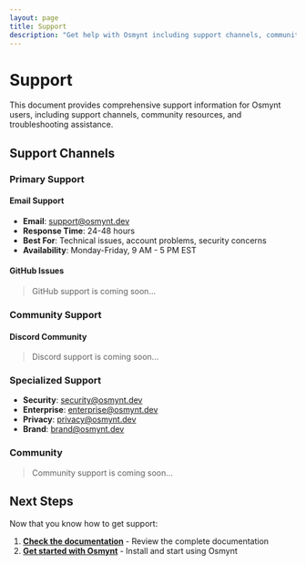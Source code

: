 ```yaml
---
layout: page
title: Support
description: "Get help with Osmynt including support channels, community resources, and troubleshooting assistance."
---
```


# Support

This document provides comprehensive support information for Osmynt users, including support channels, community resources, and troubleshooting assistance.

## Support Channels

### Primary Support

#### Email Support
- **Email**: [support@osmynt.dev](mailto:support@osmynt.dev)
- **Response Time**: 24-48 hours
- **Best For**: Technical issues, account problems, security concerns
- **Availability**: Monday-Friday, 9 AM - 5 PM EST

#### GitHub Issues

> GitHub support is coming soon...
<!-- - **Repository**: [github.com/moeen-mahmud/osmynt](https://github.com/moeen-mahmud/osmynt)
- **Response Time**: 1-3 days
- **Best For**: Bug reports, feature requests, technical discussions
- **Availability**: 24/7 (community-driven) -->

### Community Support

#### Discord Community

> Discord support is coming soon...
<!-- - **Server**: [discord.gg/osmynt](https://discord.gg/osmynt)
- **Response Time**: Real-time
- **Best For**: Quick questions, community help, discussions
- **Availability**: 24/7 (community-driven)

#### GitHub Discussions
- **Repository**: [github.com/moeen-mahmud/osmynt/discussions](https://github.com/moeen-mahmud/osmynt/discussions)
- **Response Time**: 1-7 days
- **Best For**: General questions, feature discussions, community help
- **Availability**: 24/7 (community-driven)

## Getting Help

### Before Contacting Support

1. **Check Documentation** - Review the documentation for your issue
2. **Search Existing Issues** - Search GitHub Issues for similar problems
3. **Try Basic Troubleshooting** - Try basic troubleshooting steps
4. **Check Community** - Ask in Discord or GitHub Discussions first
5. **Gather Information** - Collect relevant information about your issue

### What Information to Include

When contacting support, include:

1. **Detailed Description** - Clear description of the problem
2. **Steps to Reproduce** - Step-by-step instructions to reproduce the issue
3. **System Information** - OS, VS Code version, Osmynt version
4. **Error Messages** - Any error messages or logs
5. **What You've Tried** - Troubleshooting steps you've already tried

### Support Response Times

| Channel | Response Time | Best For |
|---------|---------------|----------|
| **Email** | 24-48 hours | Technical issues, account problems |
| **GitHub Issues** | 1-3 days | Bug reports, feature requests |
| **Discord** | Real-time | Quick questions, community help |
| **GitHub Discussions** | 1-7 days | General questions, discussions |

## Troubleshooting Resources

### Documentation

#### Getting Started
- **[Installation](getting-started/installation)** - Install Osmynt
- **[Authentication](getting-started/authentication)** - Set up your account
- **[Teams](getting-started/teams)** - Create and manage teams
- **[Your First Share](getting-started/first-share)** - Share your first code

#### Features
- **[Code Sharing](features/code-sharing)** - Share and receive code
- **[Team Management](features/team-management)** - Manage teams and members
- **[Device Management](features/device-management)** - Set up multiple devices
- **[Diff Application](features/diff-application)** - Apply code changes
- **[Real-time Updates](features/realtime-updates)** - Stay synchronized

#### Troubleshooting
- **[Common Issues](troubleshooting/common-issues)** - Solutions to frequent problems
- **[Device Problems](troubleshooting/device-problems)** - Multi-device issues
- **[Connection Issues](troubleshooting/connection-issues)** - Network and sync problems
- **[Performance](troubleshooting/performance)** - Performance optimization

#### Reference
- **[Commands Reference](reference/commands)** - All available commands
- **[Keyboard Shortcuts](reference/shortcuts)** - Quick access shortcuts
- **[Configuration](reference/configuration)** - Customize your experience

### Self-Service Resources

#### FAQ
- **Frequently Asked Questions** - Common questions and answers
- **Quick Solutions** - Quick fixes for common problems
- **Best Practices** - Recommended practices and tips
- **Troubleshooting Guides** - Step-by-step troubleshooting

#### Video Tutorials
- **Getting Started** - Video tutorials for new users
- **Feature Demonstrations** - How to use each feature
- **Troubleshooting Videos** - Visual troubleshooting guides
- **Best Practices** - Video guides for best practices

#### Community Resources
- **User Guides** - Community-written guides
- **Tips and Tricks** - Community tips and tricks
- **Workflow Examples** - Real-world usage examples
- **Integration Guides** - How to integrate with other tools

## Community Resources

### Discord Community

#### Channels
- **#general** - General discussions and questions
- **#help** - Technical help and support
- **#features** - Feature discussions and requests
- **#announcements** - Updates and announcements
- **#showcase** - Share your work and projects

#### Community Guidelines
1. **Be Respectful** - Treat everyone with respect
2. **Be Helpful** - Help others when you can
3. **Be Constructive** - Provide constructive feedback
4. **Be Patient** - Be patient with new users
5. **Follow Rules** - Follow Discord server rules

### GitHub Community

#### Discussions
- **General** - General discussions
- **Q&A** - Questions and answers
- **Ideas** - Feature ideas and suggestions
- **Show and Tell** - Share your work
- **Announcements** - Updates and news

#### Contributing
- **Code Contributions** - Submit pull requests
- **Documentation** - Help improve documentation
- **Bug Reports** - Report bugs and issues
- **Feature Requests** - Request new features

## Professional Support

### Enterprise Support

#### Enterprise Features
- **Priority Support** - Faster response times
- **Dedicated Support** - Dedicated support representative
- **Custom Integrations** - Custom integration support
- **Training** - Team training and onboarding
- **Consulting** - Implementation consulting

#### Enterprise Contact
- **Email**: [enterprise@osmynt.dev](mailto:enterprise@osmynt.dev)
- **Phone**: +1 (555) 123-4567
- **Response Time**: 4-8 hours
- **Availability**: 24/7 for critical issues

### Training and Consulting

#### Training Services
- **Team Onboarding** - Onboard your team to Osmynt
- **Best Practices** - Learn best practices for code sharing
- **Security Training** - Security best practices and training
- **Integration Training** - Learn to integrate with other tools

#### Consulting Services
- **Implementation** - Help implement Osmynt in your organization
- **Custom Integrations** - Develop custom integrations
- **Security Audits** - Security audits and recommendations
- **Performance Optimization** - Optimize performance and usage

## Reporting Issues

### Bug Reports

#### How to Report Bugs
1. **Check Existing Issues** - Search for similar issues first
2. **Create New Issue** - Create a new GitHub issue
3. **Provide Details** - Include detailed information
4. **Attach Logs** - Attach relevant logs and screenshots
5. **Follow Up** - Follow up on the issue

#### Bug Report Template
```markdown
## Bug Description
Brief description of the bug

## Steps to Reproduce
1. Step one
2. Step two
3. Step three

## Expected Behavior
What should happen

## Actual Behavior
What actually happens

## System Information
- OS: [e.g., Windows 10, macOS 12, Ubuntu 20.04]
- VS Code Version: [e.g., 1.94.0]
- Osmynt Version: [e.g., 1.0.0]

## Additional Information
Any additional information, logs, or screenshots
```

### Feature Requests

#### How to Request Features
1. **Check Existing Requests** - Search for similar requests
2. **Create New Issue** - Create a new GitHub issue
3. **Describe the Feature** - Clearly describe the feature
4. **Explain the Use Case** - Explain why you need this feature
5. **Get Community Support** - Get community support for your request

#### Feature Request Template
```markdown
## Feature Description
Brief description of the feature

## Use Case
Why do you need this feature?

## Proposed Solution
How should this feature work?

## Alternatives
What alternatives have you considered?

## Additional Information
Any additional information or context
```

## Security Support

### Security Issues

#### Reporting Security Issues
- **Email**: [security@osmynt.dev](mailto:security@osmynt.dev)
- **Response Time**: 24 hours
- **Best For**: Security vulnerabilities, privacy concerns
- **Availability**: 24/7 for critical security issues

#### Security Resources
- **[Security Overview](security/overview)** - General security information
- **[Encryption Details](security/encryption)** - Technical security details
- **[Best Practices](security/best-practices)** - Security best practices
- **[Security FAQ](security/faq)** - Security frequently asked questions

### Privacy and Data Protection

#### Data Protection
- **GDPR Compliance** - European data protection regulations
- **CCPA Compliance** - California consumer privacy regulations
- **Data Retention** - How long we keep your data
- **Data Deletion** - How to delete your data

#### Privacy Contact
- **Email**: [privacy@osmynt.dev](mailto:privacy@osmynt.dev)
- **Response Time**: 48 hours
- **Best For**: Privacy questions, data protection
- **Availability**: Monday-Friday, 9 AM - 5 PM EST

## Support Best Practices

### For Users

1. **Check Documentation First** - Always check documentation before asking
2. **Provide Detailed Information** - Include all relevant information
3. **Be Patient** - Support team will respond as soon as possible
4. **Follow Up** - Follow up on your issues if needed
5. **Help Others** - Help other users when you can

### For Support Team

1. **Respond Promptly** - Respond to support requests promptly
2. **Be Helpful** - Provide helpful and accurate information
3. **Be Patient** - Be patient with users of all skill levels
4. **Follow Up** - Follow up on issues until resolved
5. **Learn and Improve** - Learn from support interactions

## Contact Information

<!-- ### General Support
- **Email**: [support@osmynt.dev](mailto:support@osmynt.dev) -->
<!-- - **GitHub**: [github.com/moeen-mahmud/osmynt](https://github.com/moeen-mahmud/osmynt) -->
<!-- - **Discord**: [discord.gg/osmynt](https://discord.gg/osmynt) -->

### Specialized Support
- **Security**: [security@osmynt.dev](mailto:security@osmynt.dev)
- **Enterprise**: [enterprise@osmynt.dev](mailto:enterprise@osmynt.dev)
- **Privacy**: [privacy@osmynt.dev](mailto:privacy@osmynt.dev)
- **Brand**: [brand@osmynt.dev](mailto:brand@osmynt.dev)

### Community

> Community support is coming soon...
<!-- - **Discord**: [discord.gg/osmynt](https://discord.gg/osmynt) -->
<!-- - **GitHub Discussions**: [github.com/moeen-mahmud/osmynt/discussions](https://github.com/moeen-mahmud/osmynt/discussions) -->
<!-- - **Twitter**: [@osmynt](https://twitter.com/osmynt)
- **LinkedIn**: [Osmynt](https://linkedin.com/company/osmynt) -->

## Next Steps

Now that you know how to get support:

1. **[Check the documentation](/)** - Review the complete documentation
2. **[Get started with Osmynt](getting-started/installation)** - Install and start using Osmynt
